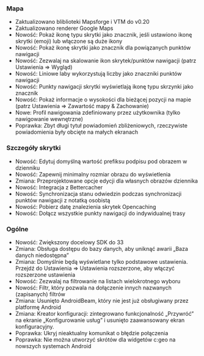 ### Mapa
- Zaktualizowano bliblioteki Mapsforge i VTM do v0.20
- Zaktualizowano renderer Google Maps
- Nowość: Pokaż ikonę typu skrytki jako znacznik, jeśli ustawiono ikonę skrytki (emoji) lub włączone są duże ikony
- Nowość: Pokaż ikonę skrytki jako znacznik dla powiązanych punktów nawigacji
- Nowość: Zezwalaj na skalowanie ikon skrytek/punktów nawigacji (patrz Ustawienia => Wygląd)
- Nowość: Liniowe laby wykorzystują liczby jako znaczniki punktów nawigacji
- Nowość: Punkty nawigacji skrytki wyświetlają ikonę typu skrzynki jako znacznik
- Nowość: Pokaż informacje o wysokości dla bieżącej pozycji na mapie (patrz Ustawienia => Zawartość mapy & Zachowanie)
- Nowe: Profil nawigowania zdefiniowany przez użytkownika (tylko nawigowanie wewnętrzne)
- Poprawka: Zbyt długi tytuł powiadomień zbliżeniowych, rzeczywiste powiadomienia były obcięte na małych ekranach

### Szczegóły skrytki
- Nowość: Edytuj domyślną wartość prefiksu podpisu pod obrazem w dzienniku
- Nowość: Zapewnij minimalny rozmiar obrazu do wyświetlenia
- Zmiana: Przeprojektowane opcje edycji dla własnych obrazów dziennika
- Nowość: Integracja z Bettercacher
- Nowość: Synchronizacja stanu odwiedzin podczas synchronizacji punktów nawigacji z notatką osobistą
- Nowość: Pobierz datę znalezienia skrytek Opencaching
- Nowość: Dołącz wszystkie punkty nawigacji do indywidualnej trasy

### Ogólne
- Nowość: Zwiększony docelowy SDK do 33
- Zmiana: Obsługa dostępu do bazy danych, aby uniknąć awarii „Baza danych niedostępna”
- Zmiana: Domyślnie będą wyświetlane tylko podstawowe ustawienia. Przejdź do Ustawienia => Ustawienia rozszerzone, aby włączyć rozszerzone ustawienia
- Nowość: Zezwalaj na filtrowanie na listach wielokrotnego wyboru
- Nowość: Filtr, który pozwala na dołączenie innych nazwanych (zapisanych) filtrów
- Zmiana: Usunięto AndroidBeam, który nie jest już obsługiwany przez platformę Android
- Zmiana: Kreator konfiguracji: zintegrowano funkcjonalność „Przywróć” na ekranie „Konfigurowanie usług” i usunięto zaawansowany ekran konfiguracyjny.
- Poprawka: Ukryj nieaktualny komunikat o błędzie połączenia
- Poprawka: Nie można utworzyć skrótów dla widgetów c:geo na nowszych systemach Android
